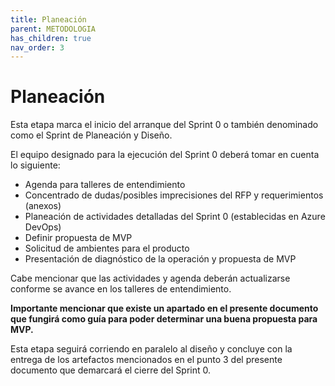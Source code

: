 ```yaml
---
title: Planeación
parent: METODOLOGIA
has_children: true
nav_order: 3
---
```


# Planeación

Esta etapa marca el inicio del arranque del Sprint 0 o también denominado como el Sprint de Planeación y Diseño.

El equipo designado para la ejecución del Sprint 0 deberá tomar en cuenta lo siguiente:

* Agenda para talleres de entendimiento
* Concentrado de dudas/posibles imprecisiones del RFP y requerimientos (anexos)
* Planeación de actividades detalladas del Sprint 0 (establecidas en Azure DevOps)
* Definir propuesta de MVP
* Solicitud de ambientes para el producto
* Presentación de diagnóstico de la operación y propuesta de MVP

Cabe mencionar que las actividades y agenda deberán actualizarse conforme se avance en los talleres de entendimiento.


<b>Importante mencionar que existe un apartado en el presente documento que fungirá como guía para poder determinar una buena propuesta para MVP.</b>


Esta etapa seguirá corriendo en paralelo al diseño y concluye con la entrega de los artefactos mencionados en el punto 3 del presente documento que demarcará el cierre del Sprint 0. 

